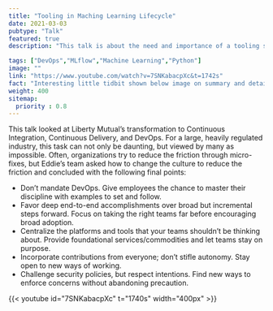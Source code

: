 ```yaml
---
title: "Tooling in Maching Learning Lifecycle"
date: 2021-03-03
pubtype: "Talk"
featured: true
description: "This talk is about the need and importance of a tooling system in any Machine Learning Project."

tags: ["DevOps","MLflow","Machine Learning","Python"]
image: ""
link: "https://www.youtube.com/watch?v=7SNKabacpXc&t=1742s"
fact: "Interesting little tidbit shown below image on summary and detail page"
weight: 400
sitemap:
  priority : 0.8
---
```



This talk looked at Liberty Mutual’s transformation to Continuous Integration, Continuous Delivery, and DevOps. For a large, heavily regulated industry, this task can not only be daunting, but viewed by many as impossible. Often, organizations try to reduce the friction through micro-fixes, but Eddie’s team asked how to change the culture to reduce the friction and concluded with the following final points:

- Don’t mandate DevOps. Give employees the chance to master their discipline with examples to set and follow.
- Favor deep end-to-end accomplishments over broad but incremental steps forward. Focus on taking the right teams far before encouraging broad adoption.
- Centralize the platforms and tools that your teams shouldn’t be thinking about. Provide foundational services/commodities and let teams stay on purpose.
- Incorporate contributions from everyone; don’t stifle autonomy. Stay open to new ways of working.
- Challenge security policies, but respect intentions. Find new ways to enforce concerns without abandoning precaution.

{{< youtube id="7SNKabacpXc" t="1740s" width="400px" >}}
